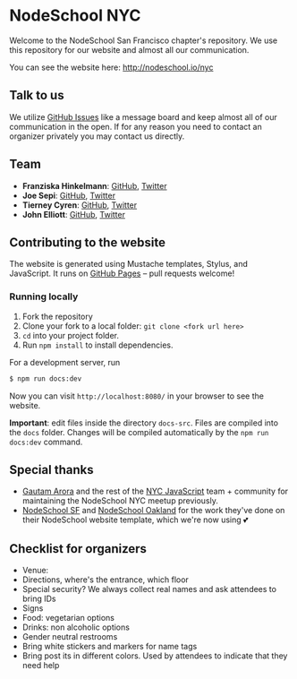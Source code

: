 # NodeSchool NYC

Welcome to the NodeSchool San Francisco chapter's repository. We use this repository for our website and almost all our communication.

You can see the website here: http://nodeschool.io/nyc

## Talk to us

We utilize [GitHub Issues](http://nodeschool.io/nyc/issues) like a message board and keep almost all of our communication in the open. If for any reason you need to contact an organizer privately you may contact us directly.

## Team

- **Franziska Hinkelmann**: [GitHub](https://github.com/fhinkel), [Twitter](https://twitter.com/fhinkel)
- **Joe Sepi**: [GitHub](https://github.com/joesepi), [Twitter](https://twitter.com/joe_sepi/)
- **Tierney Cyren**: [GitHub](https://github.com/bnb), [Twitter](https://twitter.com/bitandbang/)
- **John Elliott**: [GitHub](https://github.com/johnelliott), [Twitter](https://twitter.com/johnelliottdc/)

## Contributing to the website

The website is generated using Mustache templates, Stylus, and JavaScript. It runs on [GitHub Pages](https://pages.github.com/) – pull requests welcome!

### Running locally

1. Fork the repository
2. Clone your fork to a local folder: `git clone <fork url here>`
3. `cd` into your project folder.
4. Run `npm install` to install dependencies.

For a development server, run

```bash
$ npm run docs:dev
```

Now you can visit `http://localhost:8080/` in your browser to see the website.

**Important**: edit files inside the directory `docs-src`. Files are compiled into the `docs` folder. Changes will be compiled automatically by the `npm run docs:dev` command.

## Special thanks

- [Gautam Arora](https://twitter.com/gautam) and the rest of the [NYC JavaScript](https://nyc.js.org/) team + community for maintaining the NodeSchool NYC meetup previously.
- [NodeSchool SF](https://nodeschool.io/sanfrancisco/) and [NodeSchool Oakland](https://nodeschool.io/oakland/) for the work they've done on their NodeSchool website template, which we're now using 💕

## Checklist for organizers

- Venue: 
 - Directions, where's the entrance, which floor
 - Special security? We always collect real names and ask attendees to bring IDs
 - Signs
 - Food: vegetarian options
 - Drinks: non alcoholic options
 - Gender neutral restrooms
- Bring white stickers and markers for name tags
- Bring post its in different colors. Used by attendees to indicate that they need help
